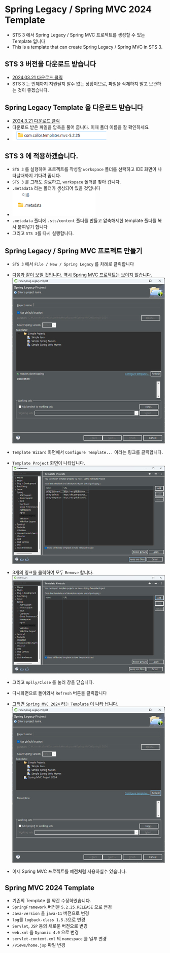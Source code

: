 # Spring Legacy / Spring MVC 2024 Template

- STS 3 에서 Spring Legacy / Spring MVC 프로젝트를 생성할 수 있는 Template 입니다
- This is a template that can create Spring Legacy / Spring MVC in STS 3.

## STS 3 버전을 다운로드 받습니다

- [2024.03.21 다운로드 클릭](https://download.springsource.com/release/STS/3.9.18.RELEASE/dist/e4.21/spring-tool-suite-3.9.18.RELEASE-e4.21.0-win32-x86_64.zip)
- STS 3 는 언제까지 지원될지 알수 없는 상황이므로, 파일을 삭제하지 말고 보관하는 것이 좋겠습니다.

## Spring Legacy Template 을 다운로드 받습니다

- [2024.3.21 다운로드 클릭](https://github.com/callor/Callor-SpringMVC-Template-2024/releases/download/SpringLegacy/com.callor.templates.mvc-5.2.25.zip)
- 다운로드 받은 파일을 압축을 풀어 줍니다. 이때 폴더 이름을 잘 확인하세요
- ![alt text](image.png)

## STS 3 에 적용하겠습니다.

- `STS 3` 를 실행하여 프로젝트를 작성할 `workspace` 폴더를 선택하고 IDE 화면이 나타날때까지 기다려 줍니다.
- `STS 3` 를 그래도 종료하고, `workspace` 폴더를 찾아 갑니다.
- `.metadata` 라는 폴더가 생성되어 있을 것입니다
- ![alt text](image-1.png)
- `.metadata` 폴더에 `.sts/content` 폴더를 만들고 압축해제한 template 폴더를 복사 붙여넣기 합니다
- 그리고 `STS 3`를 다시 실행합니다.

## Spring Legacy / Spring MVC 프로젝트 만들기

- `STS 3` 에서 `File / New / Spring Legacy` 를 차례로 클릭합니다
- 다음과 같이 보일 것입니다. 역시 Spring MVC 프로젝트는 보이지 않습니다.
  ![alt text](image-2.png)

- `Template Wizard` 화면에서 `Configure Template...` 이라는 링크를 클릭합니다.
- `Template Project` 화면이 나타납니다.
  ![alt text](image-3.png)
- 3개의 링크를 클릭하여 모두 `Remove` 합니다.
  ![alt text](image-4.png)
- 그리고 `Aplly/Close` 를 눌러 창을 닫습니다.
- 다시화면으로 돌아와서 `Refresh` 버튼을 클릭합니다
- 그러면 `Spring MVC 2024` 라는 `Template` 이 나타 납니다.
  ![alt text](image-5.png)

- 이제 Spring MVC 프로젝트를 예전처럼 사용하실수 있습니다.

## Spring MVC 2024 Template

- 기존의 Template 를 약간 수정하였습니다.
- `SpringFramework` 버전을 `5.2.25.RELEASE` 으로 변경
- `Java-version` 을 `java-11` 버전으로 변경
- `log`를 `logback-class 1.5.3`으로 변경
- `Servlet`, `JSP` 등의 새로운 버전으로 변경
- `web.xml` 을 `Dynamic 4.0` 으로 변경
- `servlet-context.xml` 의 `namespace` 를 일부 변경
- `/views/home.jsp` 파일 변경

